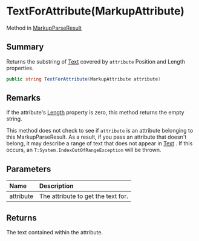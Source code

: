 # TextForAttribute(MarkupAttribute)

Method in [MarkupParseResult](/api/csharp/yarn.markup.markupparseresult.md)

## Summary


Returns the substring of  <a href="yarn.markup.markupparseresult.text.md">Text</a>  covered by
<code>attribute</code>  Position and Length properties.


```csharp
public string TextForAttribute(MarkupAttribute attribute)
```

## Remarks


If the attribute's  <a href="yarn.markup.markupattribute.length.md">Length</a> 
property is zero, this method returns the empty string.

This method does not check to see if  <code>attribute</code>  is an attribute belonging to this
MarkupParseResult. As a result, if you pass an attribute that
doesn't belong, it may describe a range of text that does not
appear in  <a href="yarn.markup.markupparseresult.text.md">Text</a> . If this occurs, an  <code>T:System.IndexOutOfRangeException</code>  will be thrown.


## Parameters

|Name|Description|
|:---|:---|
|attribute|The attribute to get the text for.|

## Returns

The text contained within the attribute.


